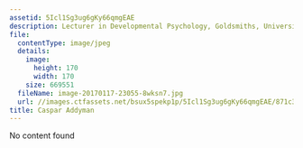 ```yaml
---
assetid: 5Icl1Sg3ug6gKy66qmgEAE
description: Lecturer in Developmental Psychology, Goldsmiths, University of London
file:
  contentType: image/jpeg
  details:
    image:
      height: 170
      width: 170
    size: 669551
  fileName: image-20170117-23055-8wksn7.jpg
  url: //images.ctfassets.net/bsux5spekp1p/5Icl1Sg3ug6gKy66qmgEAE/871c3bd6e11c68285d781226be28d9e1/image-20170117-23055-8wksn7.jpg
title: Caspar Addyman
---
```

No content found
